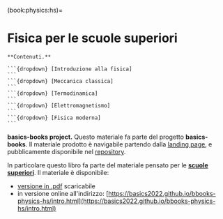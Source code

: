 (book:physics:hs)=
# Fisica per le scuole superiori


````{only} html
**Contenuti.**

```{dropdown} [Introduzione alla fisica]
```
```{dropdown} [Meccanica classica]
```
```{dropdown} [Termodinamica]
```
```{dropdown} [Elettromagnetismo]
```
```{dropdown} [Fisica moderna]
```

````

**basics-books project.**
Questo materiale fa parte del progetto **basics-books**. Il materiale prodotto è navigabile partendo dalla [landing page](https://basics2022.github.io/bbooks), e pubblicamente disponibile nel [repository](https://github.com/Basics2022).

In particolare questo libro fa parte del materiale pensato per le [**scuole superiori**](https://basics2022.github.io/bbooks-hs). Il materiale è disponibile:
- [versione in .pdf](https://www.github.com/Basics2022/bbooks-physics-hs/blob/master/_build/latex/book.pdf) scaricabile
- in versione online all'indirizzo: [https://basics2022.github.io/bbooks-physics-hs/intro.html](https://basics2022.github.io/bbooks-physics-hs/intro.html)

